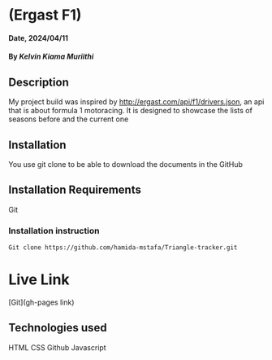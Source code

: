 # (Ergast F1)

#### Date, 2024/04/11

#### By *Kelvin Kiama Muriithi*

## Description
My project build was inspired by http://ergast.com/api/f1/drivers.json, an api that is about formula 1 motoracing. It is designed to showcase the lists of seasons before and the current one

## Installation
You use git clone to be able to download the documents in the GitHub

## Installation Requirements
Git

### Installation instruction
```
Git clone https://github.com/hamida-mstafa/Triangle-tracker.git

```

# Live Link
[Git](gh-pages link)

## Technologies used
HTML
CSS
Github
Javascript
